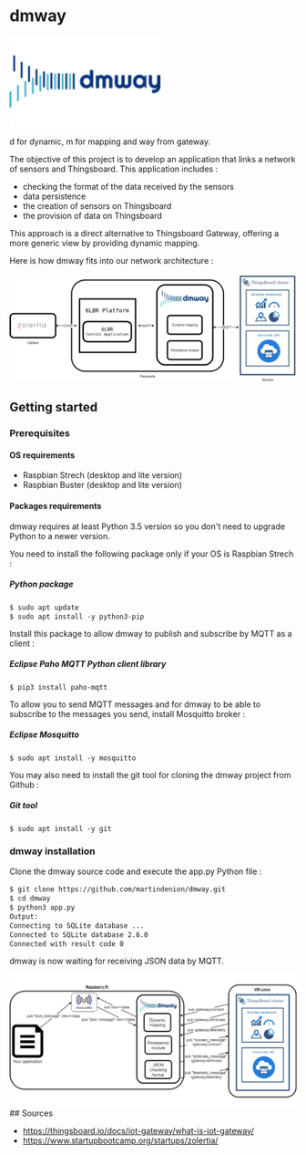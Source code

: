 # dmway

<img src="./img/dmway2.png?raw=true" width="265" height="159">

d for dynamic, m for mapping and way from gateway.

The objective of this project is to develop an application that links a network of sensors and Thingsboard.
This application includes :
- checking the format of the data received by the sensors
- data persistence
- the creation of sensors on Thingsboard
- the provision of data on Thingsboard

This approach is a direct alternative to Thingsboard Gateway, offering a more generic view by providing dynamic mapping.

Here is how dmway fits into our network architecture :

<img src="./img/Zolertia-DMWAY-Thingsboard.jpg?raw=true">

## Getting started

### Prerequisites

#### OS requirements

* Raspbian Strech (desktop and lite version)
* Raspbian Buster (desktop and lite version)

#### Packages requirements

dmway requires at least Python 3.5 version so you don't need to upgrade Python to a newer version.

You need to install the following package only if your OS is Raspbian Strech :
##### Python package

```
$ sudo apt update
$ sudo apt install -y python3-pip
```

Install this package to allow dmway to publish and subscribe by MQTT as a client :
##### Eclipse Paho MQTT Python client library

```
$ pip3 install paho-mqtt
```

To allow you to send MQTT messages and for dmway to be able to subscribe to the messages you send, install Mosquitto broker :
##### Eclipse Mosquitto

```
$ sudo apt install -y mosquitto
```
You may also need to install the git tool for cloning the dmway project from Github :

##### Git tool

```
$ sudo apt install -y git
```

### dmway installation

Clone the dmway source code and execute the app.py Python file :
```
$ git clone https://github.com/martindenion/dmway.git
$ cd dmway
$ python3 app.py
Output: 
Connecting to SQLite database ...
Connected to SQLite database 2.6.0
Connected with result code 0
```

dmway is now waiting for receiving JSON data by MQTT.

<img src="./img/pubandsubdmway.jpg?raw=true">
## Sources

* https://thingsboard.io/docs/iot-gateway/what-is-iot-gateway/
* https://www.startupbootcamp.org/startups/zolertia/
